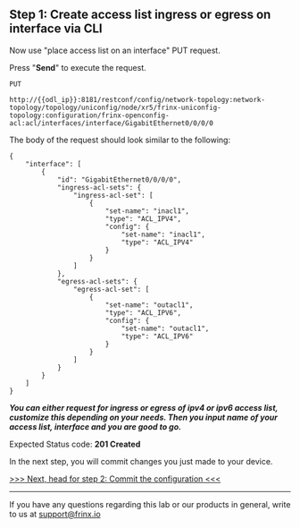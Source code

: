 ## Step 1: Create access list ingress or egress on interface via CLI

Now use "place access list on an interface" PUT request.


Press "**Send**" to execute the request.

```
PUT

http://{{odl_ip}}:8181/restconf/config/network-topology:network-topology/topology/uniconfig/node/xr5/frinx-uniconfig-topology:configuration/frinx-openconfig-acl:acl/interfaces/interface/GigabitEthernet0/0/0/0
```


The body of the request should look similar to the following:

```
{
    "interface": [
        {
            "id": "GigabitEthernet0/0/0/0",
            "ingress-acl-sets": {
                "ingress-acl-set": [
                    {
                        "set-name": "inacl1",
                        "type": "ACL_IPV4",
                        "config": {
                            "set-name": "inacl1",
                            "type": "ACL_IPV4"
                        }
                    }
                ]
            },
            "egress-acl-sets": {
                "egress-acl-set": [
                    {
                        "set-name": "outacl1",
                        "type": "ACL_IPV6",
                        "config": {
                            "set-name": "outacl1",
                            "type": "ACL_IPV6"
                        }
                    }
                ]
            }
        }
    ]
}
```

***You can either request for ingress or egress of ipv4 or ipv6 access list, customize this depending on your needs. Then you input name of your access list, interface and you are good to go.***

Expected Status code: **201 Created**

In the next step, you will commit changes you just made to your device.

[>>> Next, head for step 2: Commit the configuration <<<](12.md)

---
If you have any questions regarding this lab or our products in general, write to us at [support@frinx.io](mailto:support@frinx.io)